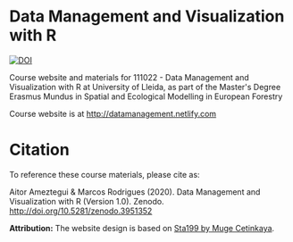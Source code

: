 # Data Management and Visualization with R   

[![DOI](https://zenodo.org/badge/200104059.svg)](https://zenodo.org/badge/latestdoi/200104059)

Course website and materials for 111022 - Data Management and Visualization with R at University of Lleida, as part of the Master's Degree Erasmus Mundus in Spatial and Ecological Modelling in European Forestry 

Course website is at http://datamanagement.netlify.com

# Citation
To reference these course materials, please cite as:

Aitor Ameztegui & Marcos Rodrigues (2020). Data Management and Visualization with R (Version 1.0). Zenodo. http://doi.org/10.5281/zenodo.3951352


**Attribution:** The website design is based on [Sta199 by Muge Cetinkaya](http://www2.stat.duke.edu/courses/Spring18/Sta199/).


